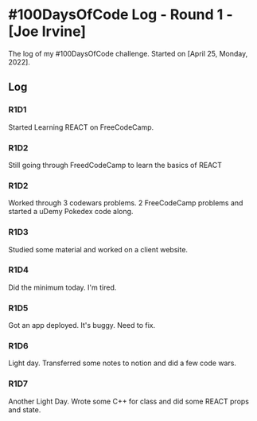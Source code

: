 # #100DaysOfCode Log - Round 1 - [Joe Irvine]

The log of my #100DaysOfCode challenge. Started on [April 25, Monday, 2022].

## Log

### R1D1 
Started Learning REACT on FreeCodeCamp. 

### R1D2
Still going through FreedCodeCamp to learn the basics of REACT

### R1D2
Worked through 3 codewars problems. 2 FreeCodeCamp problems and started a uDemy Pokedex code along.

### R1D3
Studied some material and worked on a client website.

### R1D4 
Did the minimum today. I'm tired. 

### R1D5
Got an app deployed. It's buggy. Need to fix.

### R1D6
Light day. Transferred some notes to notion and did a few code wars. 

### R1D7 
Another Light Day. Wrote some C++ for class and did some REACT props and state.
